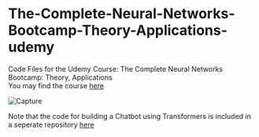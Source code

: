 # The-Complete-Neural-Networks-Bootcamp-Theory-Applications-udemy
Code Files for the Udemy Course: The Complete Neural Networks Bootcamp: Theory, Applications </br>
You may find the course [here](https://www.udemy.com/the-complete-neural-networks-bootcamp-theory-applications/)

![Capture](https://user-images.githubusercontent.com/30661597/59561984-1debea00-9059-11e9-8665-1d09d05652f6.PNG)

Note that the code for building a Chatbot using Transformers is included in a seperate repository [here](https://github.com/fawazsammani/chatbot-transformer)

